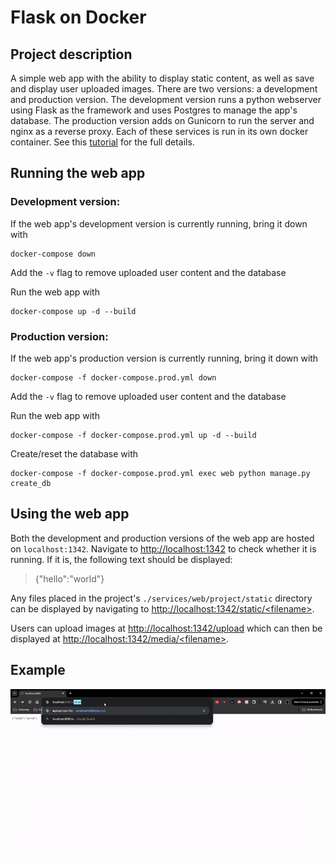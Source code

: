# Flask on Docker

## Project description

A simple web app with the ability to display static content, as well as save and display user uploaded images. There are two versions: a development and production version. The development version runs a python webserver using Flask as the framework and uses Postgres to manage the app's database. The production version adds on Gunicorn to run the server and nginx as a reverse proxy. Each of these services is run in its own docker container. See this [tutorial](https://testdriven.io/blog/dockerizing-flask-with-postgres-gunicorn-and-nginx) for the full details.

## Running the web app

### Development version:

If the web app's development version is currently running, bring it down with
```
docker-compose down
```
Add the `-v` flag to remove uploaded user content and the database

Run the web app with
```
docker-compose up -d --build
```

### Production version:

If the web app's production version is currently running, bring it down with
```
docker-compose -f docker-compose.prod.yml down
```
Add the `-v` flag to remove uploaded user content and the database

Run the web app with
```
docker-compose -f docker-compose.prod.yml up -d --build
```
Create/reset the database with
```
docker-compose -f docker-compose.prod.yml exec web python manage.py create_db
```

## Using the web app
Both the development and production versions of the web app are hosted on `localhost:1342`. Navigate to [http://localhost:1342](http://localhost:1342) to check whether it is running. If it is, the following text should be displayed:
> {"hello":"world"}

Any files placed in the project's `./services/web/project/static` directory can be displayed by navigating to [http://localhost:1342/static/\<filename\>](http://localhost:1342/static/hello.txt).

Users can upload images at [http://localhost:1342/upload](http://localhost:1342/upload) which can then be displayed at [http://localhost:1342/media/\<filename\>](http://localhost:1342/media/<filename>).

## Example

![](https://github.com/ciherrera20/cs143-flask-on-docker/blob/master/webapp.gif)

